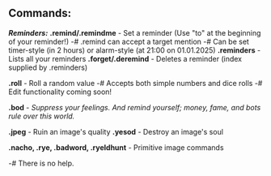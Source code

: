 ## **Commands:**
***Reminders:***
**.remind/.remindme** - Set a reminder (Use "to" at the beginning of your reminder!)
-# .remind can accept a target mention
-# Can be set timer-style (in 2 hours) or alarm-style (at 21:00 on 01.01.2025)
**.reminders** - Lists all your reminders
**.forget/.deremind** - Deletes a reminder (index supplied by .reminders)

**.roll** - Roll a random value
-# Accepts both simple numbers and dice rolls
-# Edit functionality coming soon!

**.bod** - *Suppress your feelings. And remind yourself; money, fame, and bots rule over this world.*

**.jpeg** - Ruin an image's quality
**.yesod** - Destroy an image's soul

**.nacho, .rye, .badword, .ryeldhunt** - Primitive image commands

-# There is no help.